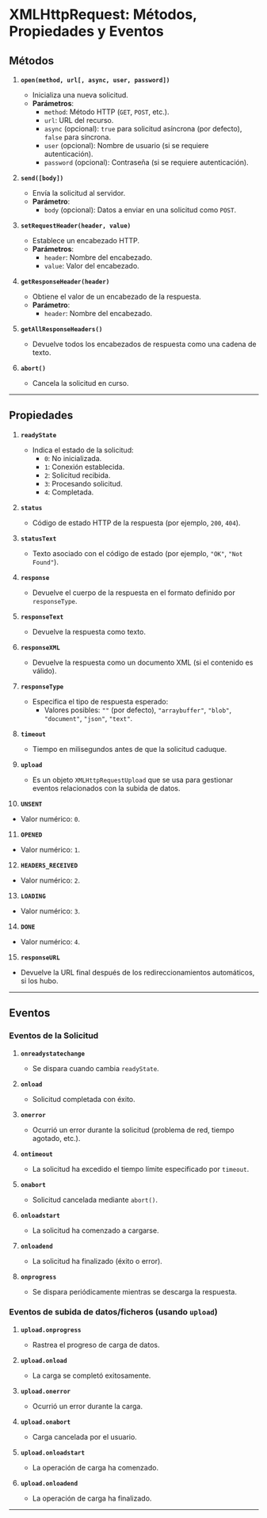 # XMLHttpRequest: Métodos, Propiedades y Eventos

## **Métodos**

1. **`open(method, url[, async, user, password])`**
   - Inicializa una nueva solicitud.
   - **Parámetros**:
     - `method`: Método HTTP (`GET`, `POST`, etc.).
     - `url`: URL del recurso.
     - `async` (opcional): `true` para solicitud asíncrona (por defecto), `false` para síncrona.
     - `user` (opcional): Nombre de usuario (si se requiere autenticación).
     - `password` (opcional): Contraseña (si se requiere autenticación).

2. **`send([body])`**
   - Envía la solicitud al servidor.
   - **Parámetro**:
     - `body` (opcional): Datos a enviar en una solicitud como `POST`.

3. **`setRequestHeader(header, value)`**
   - Establece un encabezado HTTP.
   - **Parámetros**:
     - `header`: Nombre del encabezado.
     - `value`: Valor del encabezado.

4. **`getResponseHeader(header)`**
   - Obtiene el valor de un encabezado de la respuesta.
   - **Parámetro**:
     - `header`: Nombre del encabezado.

5. **`getAllResponseHeaders()`**
   - Devuelve todos los encabezados de respuesta como una cadena de texto.

6. **`abort()`**
   - Cancela la solicitud en curso.

---

## **Propiedades**

1. **`readyState`**
   - Indica el estado de la solicitud:
     - `0`: No inicializada.
     - `1`: Conexión establecida.
     - `2`: Solicitud recibida.
     - `3`: Procesando solicitud.
     - `4`: Completada.

2. **`status`**
   - Código de estado HTTP de la respuesta (por ejemplo, `200`, `404`).

3. **`statusText`**
   - Texto asociado con el código de estado (por ejemplo, `"OK"`, `"Not Found"`).

4. **`response`**
   - Devuelve el cuerpo de la respuesta en el formato definido por `responseType`.

5. **`responseText`**
   - Devuelve la respuesta como texto.

6. **`responseXML`**
   - Devuelve la respuesta como un documento XML (si el contenido es válido).

7. **`responseType`**
   - Especifica el tipo de respuesta esperado:
     - Valores posibles: `""` (por defecto), `"arraybuffer"`, `"blob"`, `"document"`, `"json"`, `"text"`.

8. **`timeout`**
   - Tiempo en milisegundos antes de que la solicitud caduque.

9. **`upload`**
   - Es un objeto `XMLHttpRequestUpload` que se usa para gestionar eventos relacionados con la subida de datos.

10. **`UNSENT`**
   - Valor numérico: `0`.

11. **`OPENED`**
   - Valor numérico: `1`.

12. **`HEADERS_RECEIVED`**
   - Valor numérico: `2`.

13. **`LOADING`**
   - Valor numérico: `3`.

14. **`DONE`**
   - Valor numérico: `4`.

15. **`responseURL`**
   - Devuelve la URL final después de los redireccionamientos automáticos, si los hubo.

---

## **Eventos**

### Eventos de la Solicitud

1. **`onreadystatechange`**
   - Se dispara cuando cambia `readyState`.

2. **`onload`**
   - Solicitud completada con éxito.

3. **`onerror`**
   - Ocurrió un error durante la solicitud (problema de red, tiempo agotado, etc.).

4. **`ontimeout`**
   - La solicitud ha excedido el tiempo límite especificado por `timeout`.

5. **`onabort`**
   - Solicitud cancelada mediante `abort()`.

6. **`onloadstart`**
   - La solicitud ha comenzado a cargarse.

7. **`onloadend`**
   - La solicitud ha finalizado (éxito o error).

8. **`onprogress`**
   - Se dispara periódicamente mientras se descarga la respuesta.

### Eventos de subida de datos/ficheros (usando `upload`)

1. **`upload.onprogress`**
   - Rastrea el progreso de carga de datos.

2. **`upload.onload`**
   - La carga se completó exitosamente.

3. **`upload.onerror`**
   - Ocurrió un error durante la carga.

4. **`upload.onabort`**
   - Carga cancelada por el usuario.

5. **`upload.onloadstart`**
   - La operación de carga ha comenzado.

6. **`upload.onloadend`**
   - La operación de carga ha finalizado.

---

